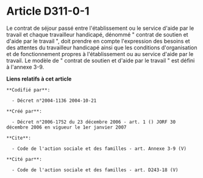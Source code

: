 # Article D311-0-1

Le contrat de séjour passé entre l'établissement ou le service d'aide par le travail et chaque travailleur handicapé, dénommé
" contrat de soutien et d'aide par le travail ", doit prendre en compte l'expression des besoins et des attentes du
travailleur handicapé ainsi que les conditions d'organisation et de fonctionnement propres à l'établissement ou au service
d'aide par le travail. Le modèle de " contrat de soutien et d'aide par le travail " est défini à l'annexe 3-9.

**Liens relatifs à cet article**

	**Codifié par**:

	  - Décret n°2004-1136 2004-10-21

	**Créé par**:

	  - Décret n°2006-1752 du 23 décembre 2006 - art. 1 () JORF 30 décembre 2006 en vigueur le 1er janvier 2007

	**Cite**:

	  - Code de l'action sociale et des familles - art. Annexe 3-9 (V)

	**Cité par**:

	  - Code de l'action sociale et des familles - art. D243-18 (V)
